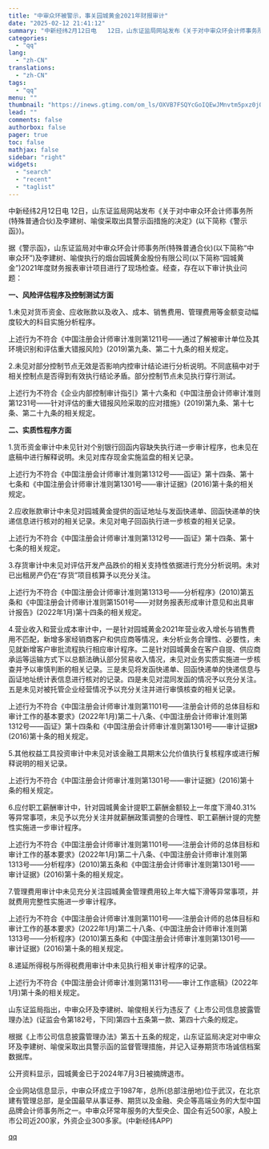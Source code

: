 ```yaml
---
title: "中审众环被警示，事关园城黄金2021年财报审计"
date: "2025-02-12 21:41:12"
summary: "中新经纬2月12日电   12日，山东证监局网站发布《关于对中审众环会计师事务所(特殊普通合伙)..."
categories:
  - "qq"
lang:
  - "zh-CN"
translations:
  - "zh-CN"
tags:
  - "qq"
menu: ""
thumbnail: "https://inews.gtimg.com/om_ls/OXVB7FSQYcGoIQEwJMnvtm5pxz0jQhO-_dyX6nxifx_hQAA_640360/0"
lead: ""
comments: false
authorbox: false
pager: true
toc: false
mathjax: false
sidebar: "right"
widgets:
  - "search"
  - "recent"
  - "taglist"
---
```


中新经纬2月12日电 12日，山东证监局网站发布《关于对中审众环会计师事务所(特殊普通合伙)及李建树、喻俊采取出具警示函措施的决定》(以下简称《警示函》)。

据《警示函》，山东证监局对中审众环会计师事务所(特殊普通合伙)(以下简称“中审众环”)及李建树、喻俊执行的烟台园城黄金股份有限公司(以下简称“园城黄金”)2021年度财务报表审计项目进行了现场检查。经查，存在以下审计执业问题：

**一、风险评估程序及控制测试方面**

1.未见对货币资金、应收账款以及收入、成本、销售费用、管理费用等金额变动幅度较大的科目实施分析程序。

上述行为不符合《中国注册会计师审计准则第1211号——通过了解被审计单位及其环境识别和评估重大错报风险》(2019)第九条、第二十九条的相关规定。

2.未见对部分控制节点无效是否影响内控审计结论进行分析说明。不同底稿中对于相关控制点是否得到有效执行结论矛盾。部分控制节点未见执行穿行测试。

上述行为不符合《企业内部控制审计指引》第十六条和《中国注册会计师审计准则第1231号——针对评估的重大错报风险采取的应对措施》(2019)第九条、第十七条、第二十九条的相关规定。

**二、实质性程序方面**

1.货币资金审计中未见针对个别银行回函内容缺失执行进一步审计程序，也未见在底稿中进行解释说明。未见对库存现金实施监盘的相关记录。

上述行为不符合《中国注册会计师审计准则第1312号——函证》第十四条、第十七条和《中国注册会计师审计准则第1301号——审计证据》(2016)第十条的相关规定。

2.应收账款审计中未见对园城黄金提供的函证地址与发函快递单、回函快递单的快递信息进行核对的相关记录。未见对电子回函执行进一步核查的相关记录。

上述行为不符合《中国注册会计师审计准则第1312号——函证》第十四条、第十七条的相关规定。

3.存货审计中未见对评估开发产品跌价的相关支持性依据进行充分分析说明。未对已出租房产仍在“存货”项目核算予以充分关注。

上述行为不符合《中国注册会计师审计准则第1313号——分析程序》(2010)第五条和《中国注册会计师审计准则第1501号——对财务报表形成审计意见和出具审计报告》(2022年1月)第十四条的相关规定。

4.营业收入和营业成本审计中，一是针对园城黄金2021年营业收入增长与销售费用不匹配，新增多家经销商客户和供应商等情况，未分析业务合理性、必要性，未见就新增客户审批流程执行相应审计程序。二是针对园城黄金在客户自提、供应商承运等运输方式下以总额法确认部分贸易收入情况，未见对业务实质实施进一步核查并予以审慎判断的相关记录。三是未见将发函快递单、回函快递单的快递信息与函证地址统计表信息进行核对的记录。四是未见对混同发函的情况予以充分关注。五是未见对被托管企业经营情况予以充分关注并进行审慎核查的相关记录。

上述行为不符合《中国注册会计师审计准则第1101号——注册会计师的总体目标和审计工作的基本要求》(2022年1月)第二十八条、《中国注册会计师审计准则第1312号——函证》第十四条和《中国注册会计师审计准则第1301号——审计证据》(2016)第十条的相关规定。

5.其他权益工具投资审计中未见对该金融工具期末公允价值执行复核程序或进行解释说明的相关记录。

上述行为不符合《中国注册会计师审计准则第1301号——审计证据》(2016)第十条的相关规定。

6.应付职工薪酬审计中，针对园城黄金计提职工薪酬金额较上一年度下滑40.31%等异常事项，未见予以充分关注并就薪酬政策调整的合理性、职工薪酬计提的完整性实施进一步审计程序。

上述行为不符合《中国注册会计师审计准则第1101号——注册会计师的总体目标和审计工作的基本要求》(2022年1月)第二十八条、《中国注册会计师审计准则第1313号——分析程序》(2010)第五条和《中国注册会计师审计准则第1301号——审计证据》(2016)第十条的相关规定。

7.管理费用审计中未见充分关注园城黄金管理费用较上年大幅下滑等异常事项，并就费用完整性实施进一步审计程序。

上述行为不符合《中国注册会计师审计准则第1101号——注册会计师的总体目标和审计工作的基本要求》(2022年1月)第二十八条、《中国注册会计师审计准则第1313号——分析程序》(2010)第五条和《中国注册会计师审计准则第1301号——审计证据》(2016)第十条的相关规定。

8.递延所得税与所得税费用审计中未见执行相关审计程序的记录。

上述行为不符合《中国注册会计师审计准则第1131号——审计工作底稿》(2022年1月)第十条的相关规定。

山东证监局指出，中审众环及李建树、喻俊相关行为违反了《上市公司信息披露管理办法》(证监会令第182号，下同)第四十五条第一款、第四十六条的规定。

根据《上市公司信息披露管理办法》第五十五条的规定，山东证监局决定对中审众环及李建树、喻俊采取出具警示函的监督管理措施，并记入证券期货市场诚信档案数据库。

公开资料显示，园城黄金已于2024年7月3日被摘牌退市。

企业网站信息显示，中审众环成立于1987年，总所(总部注册地)位于武汉，在北京建有管理总部，是全国最早从事证券、期货以及金融、央企等高端业务的大型中国品牌会计师事务所之一。中审众环常年服务的大型央企、国企有近500家，A股上市公司近200家，外资企业300多家。(中新经纬APP)

[qq](https://new.qq.com/rain/a/20250212A095LK00)
